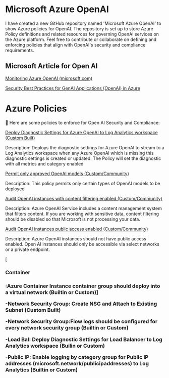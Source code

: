 # Microsoft Azure OpenAI

I have created a new GitHub repository named 'Microsoft Azure OpenAI' to show Azure policies for OpenAI. The repository is set up to store Azure Policy definitions and related resources for governing OpenAI services on the Azure platform. Feel free to contribute or collaborate on defining and enforcing policies that align with OpenAI's security and compliance requirements.

<h2>Microsoft Article for Open AI</h2>

[Monitoring Azure OpenAI (microsoft.com)](https://techcommunity.microsoft.com/t5/fasttrack-for-azure/azure-openai-insights-monitoring-ai-with-confidence/ba-p/4026850)

[Security Best Practices for GenAI Applications (OpenAI) in Azure](https://techcommunity.microsoft.com/t5/azure-architecture-blog/security-best-practices-for-genai-applications-openai-in-azure/ba-p/4027885)

# Azure Policies

📄 Here are some policies to enforce for Open AI Security and Compliance:
  
[Deploy Diagnostic Settings for Azure OpenAI to Log Analytics workspace (Custom Built)](https://github.com/qtip27/MicrosoftOpenAI/blob/main/diagnosticsettings.json)

Description: Deploys the diagnostic settings for Azure OpenAI to stream to a Log Analytics workspace when any Azure OpenAI which is missing this diagnostic settings is created or updated. The Policy will set the diagnostic with all metrics and category enabled



[Permit only approved OpenAI models (Custom/Community)](https://github.com/qtip27/MicrosoftOpenAI/blob/main/OpenAI_models.json)

Description: This policy permits only certain types of OpenAI models to be deployed


[Audit OpenAI instances with content filtering enabled (Custom/Community)](https://github.com/qtip27/MicrosoftOpenAI/blob/main/OpenAI_instances.json)

Description: Azure OpenAI Service includes a content management system that filters content. If you are working with sensitive data, content filtering should be disabled so that Microsoft is not processing your data.


[Audit OpenAI instances public access enabled (Custom/Community)](https://github.com/qtip27/MicrosoftOpenAI/blob/main/public_access.json)

Description: Azure OpenAI instances should not have public access enabled. Open AI instances should only be accessible via select networks or a private endpoint.



[<h3>Container<h3> :Azure Container Instance container group should deploy into a virtual network (Builtin or Custom)]

-Network Security Group: Create NSG and Attach to Existing Subnet (Custom Built)

-Network Security Group:Flow logs should be configured for every network security group (Builtin or Custom)

-Load Bal: Deploy Diagnostic Settings for Load Balancer to Log Analytics workspace (Builin or Custom)

-Public IP: Enable logging by category group for Public IP addresses (microsoft.network/publicipaddresses) to Log Analytics (Builtin or Custom)
